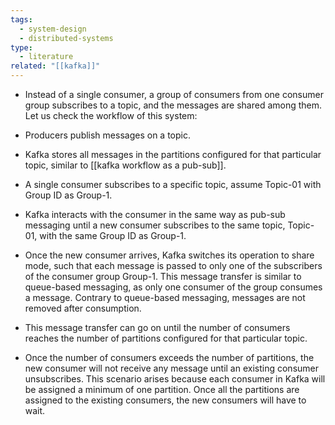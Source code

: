 ```yaml
---
tags:
  - system-design
  - distributed-systems
type:
  - literature
related: "[[kafka]]"
---
```


- Instead of a single consumer, a group of consumers from one consumer group subscribes to a topic, and the messages are shared among them. Let us check the workflow of this system:

- Producers publish messages on a topic.
- Kafka stores all messages in the partitions configured for that particular topic, similar to [[kafka workflow as a pub-sub]].
- A single consumer subscribes to a specific topic, assume Topic-01 with Group ID as Group-1.
- Kafka interacts with the consumer in the same way as pub-sub messaging until a new consumer subscribes to the same topic, Topic-01, with the same Group ID as Group-1.
- Once the new consumer arrives, Kafka switches its operation to share mode, such that each message is passed to only one of the subscribers of the consumer group Group-1. This message transfer is similar to queue-based messaging, as only one consumer of the group consumes a message. Contrary to queue-based messaging, messages are not removed after consumption.
- This message transfer can go on until the number of consumers reaches the number of partitions configured for that particular topic.
- Once the number of consumers exceeds the number of partitions, the new consumer will not receive any message until an existing consumer unsubscribes. This scenario arises because each consumer in Kafka will be assigned a minimum of one partition. Once all the partitions are assigned to the existing consumers, the new consumers will have to wait.